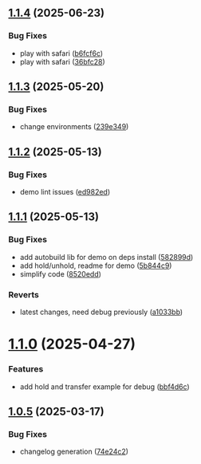 ## [1.1.4](https://github.com/mtsexolve/web-voice-sdk/compare/v1.1.3...v1.1.4) (2025-06-23)


### Bug Fixes

* play with safari ([b6fcf6c](https://github.com/mtsexolve/web-voice-sdk/commit/b6fcf6cd365faf717671bd2f21ed66be6271aad2))
* play with safari ([36bfc28](https://github.com/mtsexolve/web-voice-sdk/commit/36bfc28eee0ace5db82787e277b46ad04342de67))

## [1.1.3](https://github.com/mtsexolve/web-voice-sdk/compare/v1.1.2...v1.1.3) (2025-05-20)


### Bug Fixes

* change environments ([239e349](https://github.com/mtsexolve/web-voice-sdk/commit/239e349b2ff73a45b7653a848fba33432c17714d))

## [1.1.2](https://github.com/mtsexolve/web-voice-sdk/compare/v1.1.1...v1.1.2) (2025-05-13)


### Bug Fixes

* demo lint issues ([ed982ed](https://github.com/mtsexolve/web-voice-sdk/commit/ed982edd7c0e022ee894316aae68b074e3d0aa90))

## [1.1.1](https://github.com/mtsexolve/web-voice-sdk/compare/v1.1.0...v1.1.1) (2025-05-13)


### Bug Fixes

* add autobuild lib for demo on deps install ([582899d](https://github.com/mtsexolve/web-voice-sdk/commit/582899d8e8bf221549e8363535a6e0d0cd2047f2))
* add hold/unhold, readme for demo ([5b844c9](https://github.com/mtsexolve/web-voice-sdk/commit/5b844c9ccc28464dc770802f3d43e12c04dc5b10))
* simplify code ([8520edd](https://github.com/mtsexolve/web-voice-sdk/commit/8520eddbc264628a8988e2b62d0914959fe22516))


### Reverts

* latest changes, need debug previously ([a1033bb](https://github.com/mtsexolve/web-voice-sdk/commit/a1033bbfd722c158d823b3b18db508e3356b99df))

# [1.1.0](https://github.com/mtsexolve/web-voice-sdk/compare/v1.0.5...v1.1.0) (2025-04-27)


### Features

* add hold  and transfer example for debug ([bbf4d6c](https://github.com/mtsexolve/web-voice-sdk/commit/bbf4d6c9160ddf41fb264bf005e695d09e3f458f))

## [1.0.5](https://github.com/mtsexolve/web-voice-sdk/compare/v1.0.4...v1.0.5) (2025-03-17)


### Bug Fixes

* changelog generation ([74e24c2](https://github.com/mtsexolve/web-voice-sdk/commit/74e24c2fd87c3e009281a5d5488779919a5775b2))
